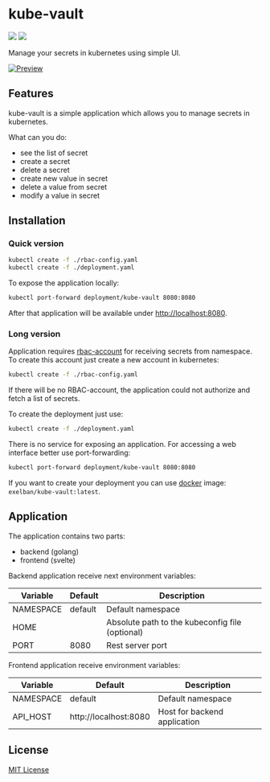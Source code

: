 # kube-vault

[![](https://github.com/exelban/kube-vault/workflows/Deploy%20to%20docker%20hub/badge.svg)](https://github.com/exelban/kube-vault/actions)
[![](https://images.microbadger.com/badges/version/exelban/kube-vault.svg)](https://github.com/exelban/kube-vault)

Manage your secrets in kubernetes using simple UI.

[![Preview](https://serhiy.s3.eu-central-1.amazonaws.com/Github_repo/kube-vault/v0.0.1.png)](https://serhiy.s3.eu-central-1.amazonaws.com/Github_repo/kube-vault/v0.0.1.png)

## Features
kube-vault is a simple application which allows you to manage secrets in kubernetes.

What can you do:  

- see the list of secret
- create a secret
- delete a secret
- create new value in secret
- delete a value from secret
- modify a value in secret

## Installation
### Quick version
```sh
kubectl create -f ./rbac-config.yaml
kubectl create -f ./deployment.yaml
```

To expose the application locally:

```sh
kubectl port-forward deployment/kube-vault 8080:8080
```

After that application will be available under [http://localhost:8080](http://localhost:8080).

### Long version
Application requires [rbac-account](https://github.com/exelban/kube-vault/blob/master/kubernetes/rbac-config.yaml) for receiving secrets from namespace. To create this account just create a new account in kubernetes:

```sh
kubectl create -f ./rbac-config.yaml
```

If there will be no RBAC-account, the application could not authorize and fetch a list of secrets.

To create the deployment just use:

```sh
kubectl create -f ./deployment.yaml
```

There is no service for exposing an application. For accessing a web interface better use port-forwarding:

```sh
kubectl port-forward deployment/kube-vault 8080:8080
```

If you want to create your deployment you can use [docker](https://cloud.docker.com/u/exelban/repository/docker/exelban/kube-vault) image: `exelban/kube-vault:latest`.

## Application
The application contains two parts:

- backend (golang)
- frontend (svelte)

Backend application receive next environment variables:

| Variable | Default | Description |
| --- | --- | --- |
| NAMESPACE | default | Default namespace |
| HOME | | Absolute path to the kubeconfig file (optional)  |
| PORT | 8080 | Rest server port |


Frontend application receive environment variables:

| Variable | Default | Description |
| --- | --- | --- |
| NAMESPACE | default | Default namespace |
| API_HOST | http://localhost:8080 | Host for backend application |

## License
[MIT License](https://github.com/exelban/kube-vault/blob/master/LICENSE)
